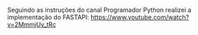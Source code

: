 Seguindo as instruções do canal Programador Python realizei a implementação do FASTAPI: https://www.youtube.com/watch?v=2MmmjUv_tRc

